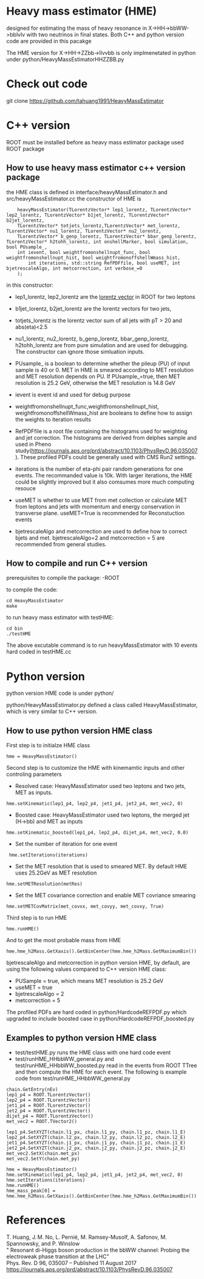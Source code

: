 # Heavy mass estimator (HME)
designed for estimating the mass of heavy resonance in X->HH->bbWW->bblvlv with two neutrinos in final states.  Both C++ and python version code are provided in this pacakge 

The HME version for X->HH->ZZbb->llvvbb is only implmenetated in python under python/HeavyMassEstimatorHHZZBB.py 
# Check out code
git clone https://github.com/tahuang1991/HeavyMassEstimator

# C++ version
ROOT must be installed before as heavy mass estimator package used ROOT package 

## How to use heavy mass estimator c++ version package

the HME class is defined in interface/heavyMassEstimator.h and src/heavyMassEstimator.cc
the constructor of HME is 
```
    heavyMassEstimator(TLorentzVector* lep1_lorentz, TLorentzVector* lep2_lorentz, TLorentzVector* b1jet_lorentz, TLorentzVector* b2jet_lorentz, 
	TLorentzVector* totjets_lorentz,TLorentzVector* met_lorentz, TLorentzVector* nu1_lorentz, TLorentzVector* nu2_lorentz,
	TLorentzVector* b_genp_lorentz, TLorentzVector* bbar_genp_lorentz, TLorentzVector* h2tohh_lorentz, int onshellMarker, bool simulation,	       bool PUsample_,
	int ievent, bool weightfromonshellnupt_func, bool weightfromonshellnupt_hist, bool weightfromonoffshellWmass_hist,
        int iterations, std::string RefPDFfile, bool useMET, int bjetrescaleAlgo, int metcorrection, int verbose_=0
	);
```
in this constructor:  

  - lep1_lorentz, lep2_lorentz are the [lorentz vector](https://root.cern.ch/doc/v608/LorentzVectorPage.html) in ROOT for two leptons
     
  - b1jet_lorentz, b2jet_lorentz are the lorentz vectors for two jets,
  
  - totjets_lorentz is the lorentz vector sum of all jets with pT > 20 and abs(eta)<2.5
     
  - nu1_lorentz, nu2_lorentz, b_genp_lorentz, bbar_genp_lorentz, h2tohh_lorentz are from pure simulation and are used for debugging. The constructor can ignore those simluation inputs. 
  
  - PUsample_ is a boolean to determine whether the pileup (PU) of input sample is 40 or 0. MET in HME is smeared according to MET resolution and MET resolution depends on PU. If PUsample_=true, then MET resolution is 25.2 GeV, otherwise the MET resolution is 14.8 GeV
  
  - ievent is event id and used for debug purpose 
 
  - weightfromonshellnupt_func,weightfromonshellnupt_hist, weightfromonoffshellWmass_hist are booleans to define how to assign the weights to iteration results
 
  - RefPDFfile is a root file containing the histograms used for weighting and jet correction. The histograms are derived from delphes sample and used in Pheno study(https://journals.aps.org/prd/abstract/10.1103/PhysRevD.96.035007). These profiled PDFs could be generally used with CMS Run2 settings. 
 
  - iterations is the number of eta-phi pair random generations for one events.  The recommanded value is 10k.  With larger iterations, the HME could be slightly improved but it also comsumes more much computing resouce
 
  - useMET is whether to use MET from met collection or calculate MET from leptons and jets with momentum and energy conservation in transverse plane. useMET=True is recommended for Reconstuction events 
 
  - bjetrescaleAlgo and metcorrection are used to define how to correct bjets and met. bjetrescaleAlgo=2 and metcorrection = 5 are recommended from general studies.


## How to compile and run C++ version
prerequisites to compile the package:
  -ROOT

to compile the code:
```
cd HeavyMassEstimator
make
```

to run heavy mass estimator with testHME:
```
cd bin
./testHME
```
The above excutable command is to run heavyMassEstimator with 10 events hard coded in testHME.cc



# Python version
python version HME code is under python/

python/HeavyMassEstimator.py defined a class called HeavyMassEstimator, which is very similar to C++ version.

## How to use python version HME class

First step is to initialze HME class
```
hme = HeavyMassEstimator()
```

Second step is to customize the HME with kinemamtic inputs and other controling parameters

  - Resolved case: HeavyMassEstimator used two leptons and two jets, MET as inputs.
  ```
  hme.setKinematic(lep1_p4, lep2_p4, jet1_p4, jet2_p4, met_vec2, 0)
  ```
  - Boosted case: HeavyMassEstimator used two leptons, the merged jet (H->bb) and MET as inputs 
  ```
  hme.setKinematic_boosted(lep1_p4, lep2_p4, dijet_p4, met_vec2, 0.0)
  ```
  - Set the number of iteration for one event
  ```
   hme.setIterations(iterations)
  ```
  - Set the MET resolution that is used to smeared MET. By default HME uses 25.2GeV as MET resolution 
  ```
  hme.setMETResolution(metRes)
  ```
  - Set the MET covariance correction and enable MET covriance smearing
  ```
  hme.setMETCovMatrix(met_covxx, met_covyy, met_covxy, True)
  ```

Third step is to run HME
```
hme.runHME()
```

And to get the most probable mass from HME
```
hme.hme_h2Mass.GetXaxis().GetBinCenter(hme.hme_h2Mass.GetMaximumBin())
```

bjetrescaleAlgo and metcorrection in python version HME, by default, are using the following  values  compared to C++ version HME class:
  - PUSample = true, which means MET resolution is 25.2 GeV
  - useMET = true
  - bjetrescaleAlgo = 2
  - metcorrection = 5

The profiled PDFs are hard coded in python/HardcodeREFPDF.py which upgraded to include boosted case in python/HardcodeREFPDF_boosted.py

## Examples to python version HME class

  - test/testHME.py runs the HME class with  one hard code event 
  - test/runHME_HHbbWW_general.py and test/runHME_HHbbWW_boosted.py read in the events from ROOT TTree and then compute the HME for each event. The following is example code from 
test/runHME_HHbbWW_general.py  
  ```
  chain.GetEntry(nEv)
  lep1_p4 = ROOT.TLorentzVector()
  lep2_p4 = ROOT.TLorentzVector()
  jet1_p4 = ROOT.TLorentzVector()
  jet2_p4 = ROOT.TLorentzVector()
  dijet_p4 = ROOT.TLorentzVector()
  met_vec2 = ROOT.TVector2()

  lep1_p4.SetXYZT(chain.l1_px, chain.l1_py, chain.l1_pz, chain.l1_E)
  lep2_p4.SetXYZT(chain.l2_px, chain.l2_py, chain.l2_pz, chain.l2_E)
  jet1_p4.SetXYZT(chain.j1_px, chain.j1_py, chain.j1_pz, chain.j1_E)
  jet2_p4.SetXYZT(chain.j2_px, chain.j2_py, chain.j2_pz, chain.j2_E)
  met_vec2.SetX(chain.met_px)
  met_vec2.SetY(chain.met_py)

  hme = HeavyMassEstimator()
  hme.setKinematic(lep1_p4, lep2_p4, jet1_p4, jet2_p4, met_vec2, 0)
  hme.setIterations(iterations)
  hme.runHME()
  hme_mass_peak[0] = hme.hme_h2Mass.GetXaxis().GetBinCenter(hme.hme_h2Mass.GetMaximumBin())
  ```

# References

T. Huang, J. M. No, L. Pernié, M. Ramsey-Musolf, A. Safonov, M. Spannowsky, and P. Winslow                                               
" Resonant di-Higgs boson production in the bbWW channel: Probing the electroweak phase transition at the LHC"                         
Phys. Rev. D 96, 035007 – Published 11 August 2017  
https://journals.aps.org/prd/abstract/10.1103/PhysRevD.96.035007


